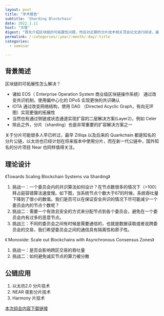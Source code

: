 ```yaml
---
layout: post
title: "学术报告"
subtitle: 'Sharding Blockchain'
date: 2022.1.11
host: "方莹"
digest: "首先介绍区块链的可拓展性问题，然后对近期的分片技术相关顶会论文进行研读，最后对现有公链使用的分片技术进行比较与探讨。"
permalink: /:categories/:year/:month/:day/:title
categories:
  - seminar

---
```


## 背景简述

区块链的可拓展性怎么解决？
+ 诸如 EOS（ Enterprise Operation System 商业级区块链操作系统） 通过改变共识机制，使用偏中心化的 DPoS 实现更快的共识确认
+ IOTA 通过改变网络结构，使用 DAG （Directed Acyclic Graph，有向无环图）实现更强的拓展性
+ 当然也有通过侧链或状态通道实现扩容的二层解决方案(Layer2)，例如 Celer
+ 除此之外，分片（sharding）也是非常重要的扩容解决方案之一

关于分片可能很多人早已听过，最早 Zilliqa 以及后来的 Quarkchain 都是知名的分片公链，以太坊也已经计划在将来版本中使用分片，而在新一代公链中，国外知名的分片项目 Near 也同样值得关注。


## 理论设计

《Towards Scaling Blockchain Systems via Sharding》
1. 挑战一：一个委员会内的共识算法如何设计？在节点数很多的情况下（>100）拜占庭容错算法速度慢。如下图，当系统节点个数大于67的时候，系统吞吐量下降到了很小的数值。我们是否可以在保证安全共识的情况下尽可能减少一个委员会内的节点个数呢？
2. 挑战二：需要一个有效且安全的方式来分配节点到各个委员会，避免在一个委员会内有过多的恶意节点。
3. 挑战三：不同的委员会之间有时候是需要通信的，也就是数据读取或者说跨委员会的交易，我们希望委员会之间的通信具有隔离性和原子性。

《 Monoxide: Scale out Blockchains with Asynchronous Consensus Zones》
1. 挑战一：是否会影响跨区交易的吞吐量
2. 挑战二：如何避免诚实节点的算力被分散


## 公链应用
1. 以太坊2.0 分片技术
2. NEAR 夜影分片技术
3. Harmony 片技术



[本次组会内容下载链接](https://github.com/xxycfhb/pku_exploit_files/blob/main/seminar/20220111_Sharding%20Blockchain.pptx)